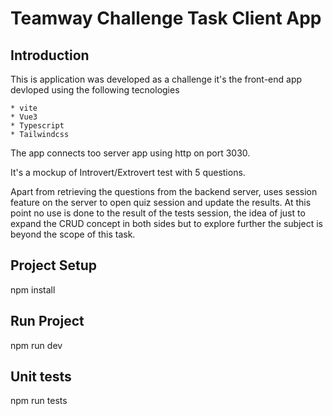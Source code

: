 # Teamway Challenge Task Client App

## Introduction

This is application was developed as a challenge it's the front-end app devloped using the following tecnologies

    * vite 
    * Vue3
    * Typescript
    * Tailwindcss

The app connects too server app using http on port 3030.

It's a mockup of Introvert/Extrovert test with 5 questions.

Apart from retrieving the questions from the backend server, uses session feature on the server to open quiz session and update the results.
At this point no use is done to the result of the tests session, the idea of just to expand the CRUD concept in both sides but to explore further the subject is beyond the scope of this task.

## Project Setup

 npm install

 ## Run Project

 npm run dev

 ## Unit tests

 npm run tests